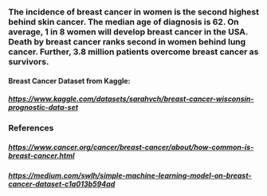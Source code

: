 ### The incidence of breast cancer in women is the second highest behind skin cancer. The median age of diagnosis is 62. On average, 1 in 8 women will develop breast cancer in the USA. Death by breast cancer ranks second in women behind lung cancer. Further, 3.8 million patients overcome breast cancer as survivors. 
#### Breast Cancer Dataset from Kaggle:
##### https://www.kaggle.com/datasets/sarahvch/breast-cancer-wisconsin-prognostic-data-set
### References
##### https://www.cancer.org/cancer/breast-cancer/about/how-common-is-breast-cancer.html
##### https://medium.com/swlh/simple-machine-learning-model-on-breast-cancer-dataset-c1a013b594ad
